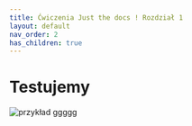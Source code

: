 ```yaml
---
title: Ćwiczenia Just the docs ! Rozdział 1
layout: default
nav_order: 2
has_children: true
---
```


# Testujemy

![przykład](../images/r.png)
ggggg


  

